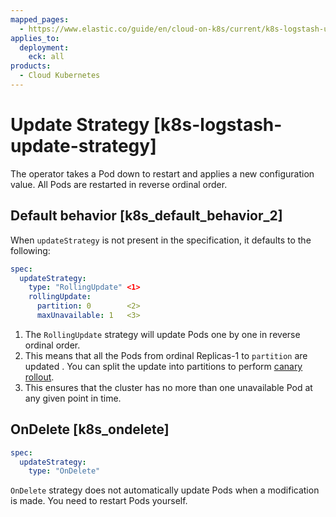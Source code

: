 ```yaml
---
mapped_pages:
  - https://www.elastic.co/guide/en/cloud-on-k8s/current/k8s-logstash-update-strategy.html
applies_to:
  deployment:
    eck: all
products:
  - Cloud Kubernetes
---
```


# Update Strategy [k8s-logstash-update-strategy]

The operator takes a Pod down to restart and applies a new configuration value. All Pods are restarted in reverse ordinal order.

## Default behavior [k8s_default_behavior_2]

When `updateStrategy` is not present in the specification, it defaults to the following:

```yaml
spec:
  updateStrategy:
    type: "RollingUpdate" <1>
    rollingUpdate:
      partition: 0        <2>
      maxUnavailable: 1   <3>
```

1. The `RollingUpdate` strategy will update Pods one by one in reverse ordinal order.
2. This means that all the Pods from ordinal Replicas-1 to `partition` are updated . You can split the update into partitions to perform [canary rollout](https://kubernetes.io/docs/tutorials/stateful-application/basic-stateful-set/#rolling-out-a-canary).
3. This ensures that the cluster has no more than one unavailable Pod at any given point in time.



## OnDelete [k8s_ondelete]

```yaml
spec:
  updateStrategy:
    type: "OnDelete"
```

`OnDelete` strategy does not automatically update Pods when a modification is made. You need to restart Pods yourself.


